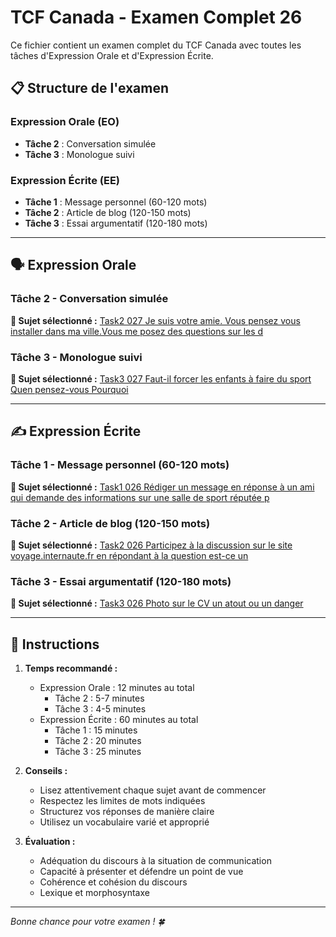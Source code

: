 # TCF Canada - Examen Complet 26

Ce fichier contient un examen complet du TCF Canada avec toutes les tâches d'Expression Orale et d'Expression Écrite.

## 📋 Structure de l'examen

### Expression Orale (EO)
- **Tâche 2** : Conversation simulée
- **Tâche 3** : Monologue suivi

### Expression Écrite (EE)  
- **Tâche 1** : Message personnel (60-120 mots)
- **Tâche 2** : Article de blog (120-150 mots)
- **Tâche 3** : Essai argumentatif (120-180 mots)

---

## 🗣️ Expression Orale

### Tâche 2 - Conversation simulée

**📄 Sujet sélectionné :** [Task2 027 Je suis votre amie. Vous pensez vous installer dans ma ville.Vous me posez des questions sur les d](../tcf_canada/eo/task2/task2_027_Je_suis_votre_amie._Vous_pensez_vous_installer_dans_ma_ville.Vous_me_posez_des_questions_sur_les_d.md)

### Tâche 3 - Monologue suivi

**📄 Sujet sélectionné :** [Task3 027 Faut-il forcer les enfants à faire du sport Quen pensez-vous Pourquoi](../tcf_canada/eo/task3/task3_027_Faut-il_forcer_les_enfants_à_faire_du_sport_Quen_pensez-vous_Pourquoi.md)

---

## ✍️ Expression Écrite

### Tâche 1 - Message personnel (60-120 mots)

**📄 Sujet sélectionné :** [Task1 026 Rédiger un message en réponse à un ami qui demande des informations sur une salle de sport réputée p](../tcf_canada/ee/task1/task1_026_Rédiger_un_message_en_réponse_à_un_ami_qui_demande_des_informations_sur_une_salle_de_sport_réputée_p.md)

### Tâche 2 - Article de blog (120-150 mots)

**📄 Sujet sélectionné :** [Task2 026 Participez à la discussion sur le site voyage.internaute.fr en répondant à la question est-ce un](../tcf_canada/ee/task2/task2_026_Participez_à_la_discussion_sur_le_site_voyage.internaute.fr_en_répondant_à_la_question_est-ce_un.md)

### Tâche 3 - Essai argumentatif (120-180 mots)

**📄 Sujet sélectionné :** [Task3 026 Photo sur le CV un atout ou un danger](../tcf_canada/ee/task3/task3_026_Photo_sur_le_CV_un_atout_ou_un_danger.md)

---

## 📝 Instructions

1. **Temps recommandé :**
   - Expression Orale : 12 minutes au total
     - Tâche 2 : 5-7 minutes
     - Tâche 3 : 4-5 minutes
   - Expression Écrite : 60 minutes au total
     - Tâche 1 : 15 minutes
     - Tâche 2 : 20 minutes  
     - Tâche 3 : 25 minutes

2. **Conseils :**
   - Lisez attentivement chaque sujet avant de commencer
   - Respectez les limites de mots indiquées
   - Structurez vos réponses de manière claire
   - Utilisez un vocabulaire varié et approprié

3. **Évaluation :**
   - Adéquation du discours à la situation de communication
   - Capacité à présenter et défendre un point de vue
   - Cohérence et cohésion du discours
   - Lexique et morphosyntaxe

---

*Bonne chance pour votre examen ! 🍀*
